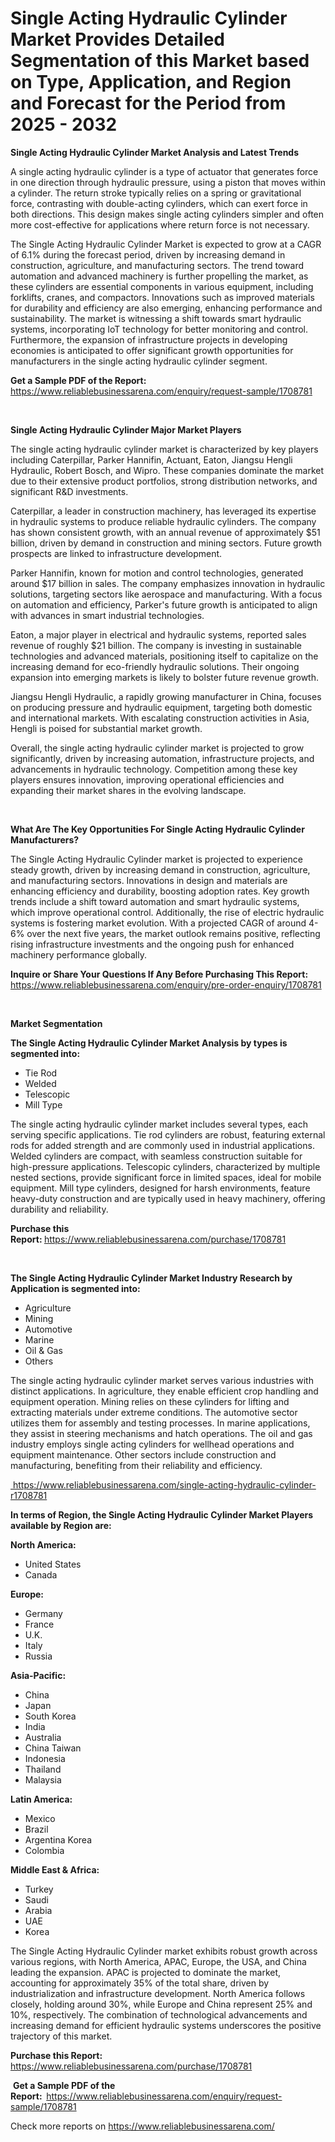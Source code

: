 <p><h1>Single Acting Hydraulic Cylinder Market Provides Detailed Segmentation of this Market based on Type, Application, and Region and Forecast for the Period from 2025 - 2032</h1></p><p><strong>Single Acting Hydraulic Cylinder Market Analysis and Latest Trends</strong></p>
<p><p>A single acting hydraulic cylinder is a type of actuator that generates force in one direction through hydraulic pressure, using a piston that moves within a cylinder. The return stroke typically relies on a spring or gravitational force, contrasting with double-acting cylinders, which can exert force in both directions. This design makes single acting cylinders simpler and often more cost-effective for applications where return force is not necessary. </p><p>The Single Acting Hydraulic Cylinder Market is expected to grow at a CAGR of 6.1% during the forecast period, driven by increasing demand in construction, agriculture, and manufacturing sectors. The trend toward automation and advanced machinery is further propelling the market, as these cylinders are essential components in various equipment, including forklifts, cranes, and compactors. Innovations such as improved materials for durability and efficiency are also emerging, enhancing performance and sustainability. The market is witnessing a shift towards smart hydraulic systems, incorporating IoT technology for better monitoring and control. Furthermore, the expansion of infrastructure projects in developing economies is anticipated to offer significant growth opportunities for manufacturers in the single acting hydraulic cylinder segment.</p></p>
<p><strong>Get a Sample PDF of the Report:&nbsp;</strong> <a href="https://www.reliablebusinessarena.com/enquiry/request-sample/1708781?utm_campaign=2631&utm_medium=2&utm_source=Github&utm_content=ia&utm_term=08042025&utm_id=single-acting-hydraulic-cylinder">https://www.reliablebusinessarena.com/enquiry/request-sample/1708781</a></p>
<p>&nbsp;</p>
<p><strong>Single Acting Hydraulic Cylinder Major Market Players</strong></p>
<p><p>The single acting hydraulic cylinder market is characterized by key players including Caterpillar, Parker Hannifin, Actuant, Eaton, Jiangsu Hengli Hydraulic, Robert Bosch, and Wipro. These companies dominate the market due to their extensive product portfolios, strong distribution networks, and significant R&D investments.</p><p>Caterpillar, a leader in construction machinery, has leveraged its expertise in hydraulic systems to produce reliable hydraulic cylinders. The company has shown consistent growth, with an annual revenue of approximately $51 billion, driven by demand in construction and mining sectors. Future growth prospects are linked to infrastructure development.</p><p>Parker Hannifin, known for motion and control technologies, generated around $17 billion in sales. The company emphasizes innovation in hydraulic solutions, targeting sectors like aerospace and manufacturing. With a focus on automation and efficiency, Parker's future growth is anticipated to align with advances in smart industrial technologies.</p><p>Eaton, a major player in electrical and hydraulic systems, reported sales revenue of roughly $21 billion. The company is investing in sustainable technologies and advanced materials, positioning itself to capitalize on the increasing demand for eco-friendly hydraulic solutions. Their ongoing expansion into emerging markets is likely to bolster future revenue growth.</p><p>Jiangsu Hengli Hydraulic, a rapidly growing manufacturer in China, focuses on producing pressure and hydraulic equipment, targeting both domestic and international markets. With escalating construction activities in Asia, Hengli is poised for substantial market growth.</p><p>Overall, the single acting hydraulic cylinder market is projected to grow significantly, driven by increasing automation, infrastructure projects, and advancements in hydraulic technology. Competition among these key players ensures innovation, improving operational efficiencies and expanding their market shares in the evolving landscape.</p></p>
<p>&nbsp;</p>
<p><strong>What Are The Key Opportunities For Single Acting Hydraulic Cylinder Manufacturers?</strong></p>
<p><p>The Single Acting Hydraulic Cylinder market is projected to experience steady growth, driven by increasing demand in construction, agriculture, and manufacturing sectors. Innovations in design and materials are enhancing efficiency and durability, boosting adoption rates. Key growth trends include a shift toward automation and smart hydraulic systems, which improve operational control. Additionally, the rise of electric hydraulic systems is fostering market evolution. With a projected CAGR of around 4-6% over the next five years, the market outlook remains positive, reflecting rising infrastructure investments and the ongoing push for enhanced machinery performance globally.</p></p>
<p><strong>Inquire or Share Your Questions If Any Before Purchasing This Report:</strong> <a href="https://www.reliablebusinessarena.com/enquiry/pre-order-enquiry/1708781?utm_campaign=2631&utm_medium=2&utm_source=Github&utm_content=ia&utm_term=08042025&utm_id=single-acting-hydraulic-cylinder">https://www.reliablebusinessarena.com/enquiry/pre-order-enquiry/1708781</a></p>
<p>&nbsp;</p>
<p><strong>Market Segmentation</strong></p>
<p><strong>The Single Acting Hydraulic Cylinder Market Analysis by types is segmented into:</strong></p>
<p><ul><li>Tie Rod</li><li>Welded</li><li>Telescopic</li><li>Mill Type</li></ul></p>
<p><p>The single acting hydraulic cylinder market includes several types, each serving specific applications. Tie rod cylinders are robust, featuring external rods for added strength and are commonly used in industrial applications. Welded cylinders are compact, with seamless construction suitable for high-pressure applications. Telescopic cylinders, characterized by multiple nested sections, provide significant force in limited spaces, ideal for mobile equipment. Mill type cylinders, designed for harsh environments, feature heavy-duty construction and are typically used in heavy machinery, offering durability and reliability.</p></p>
<p><strong>Purchase this Report:&nbsp;</strong><a href="https://www.reliablebusinessarena.com/purchase/1708781?utm_campaign=2631&utm_medium=2&utm_source=Github&utm_content=ia&utm_term=08042025&utm_id=single-acting-hydraulic-cylinder">https://www.reliablebusinessarena.com/purchase/1708781</a></p>
<p>&nbsp;</p>
<p><strong>The Single Acting Hydraulic Cylinder Market Industry Research by Application is segmented into:</strong></p>
<p><ul><li>Agriculture</li><li>Mining</li><li>Automotive</li><li>Marine</li><li>Oil & Gas</li><li>Others</li></ul></p>
<p><p>The single acting hydraulic cylinder market serves various industries with distinct applications. In agriculture, they enable efficient crop handling and equipment operation. Mining relies on these cylinders for lifting and extracting materials under extreme conditions. The automotive sector utilizes them for assembly and testing processes. In marine applications, they assist in steering mechanisms and hatch operations. The oil and gas industry employs single acting cylinders for wellhead operations and equipment maintenance. Other sectors include construction and manufacturing, benefiting from their reliability and efficiency.</p></p>
<p><a href="https://www.reliablebusinessarena.com/single-acting-hydraulic-cylinder-r1708781?utm_campaign=2631&utm_medium=2&utm_source=Github&utm_content=ia&utm_term=08042025&utm_id=single-acting-hydraulic-cylinder">&nbsp;https://www.reliablebusinessarena.com/single-acting-hydraulic-cylinder-r1708781</a></p>
<p><strong>In terms of Region, the Single Acting Hydraulic Cylinder Market Players available by Region are:</strong></p>
<p>
    <p> <strong> North America: </strong>
        <ul>
            <li>United States</li>
            <li>Canada</li>
        </ul>
        </p> 
    <p> <strong> Europe: </strong>
        <ul>
            <li>Germany</li>
            <li>France</li>
            <li>U.K.</li>
            <li>Italy</li>
            <li>Russia</li>
        </ul>
        </p> 
    <p> <strong> Asia-Pacific: </strong>
        <ul>
            <li>China</li>
            <li>Japan</li>
            <li>South Korea</li>
            <li>India</li>
            <li>Australia</li>
            <li>China Taiwan</li>
            <li>Indonesia</li>
            <li>Thailand</li>
            <li>Malaysia</li>
        </ul>
        </p> 
    <p> <strong> Latin America: </strong>
        <ul>
            <li>Mexico</li>
            <li>Brazil</li>
            <li>Argentina Korea</li>
            <li>Colombia</li>
        </ul>
        </p> 
    <p> <strong> Middle East & Africa: </strong>
        <ul>
            <li>Turkey</li>
            <li>Saudi</li>
            <li>Arabia</li>
            <li>UAE</li>
            <li>Korea</li>
        </ul>
    </p>
    </p>
<p><p>The Single Acting Hydraulic Cylinder market exhibits robust growth across various regions, with North America, APAC, Europe, the USA, and China leading the expansion. APAC is projected to dominate the market, accounting for approximately 35% of the total share, driven by industrialization and infrastructure development. North America follows closely, holding around 30%, while Europe and China represent 25% and 10%, respectively. The combination of technological advancements and increasing demand for efficient hydraulic systems underscores the positive trajectory of this market.</p></p>
<p><strong>Purchase this Report: </strong><a href="https://www.reliablebusinessarena.com/purchase/1708781?utm_campaign=2631&utm_medium=2&utm_source=Github&utm_content=ia&utm_term=08042025&utm_id=single-acting-hydraulic-cylinder">https://www.reliablebusinessarena.com/purchase/1708781</a></p>
<p>&nbsp;<strong>Get a Sample PDF of the Report:&nbsp;&nbsp;</strong><a href="https://www.reliablebusinessarena.com/enquiry/request-sample/1708781?utm_campaign=2631&utm_medium=2&utm_source=Github&utm_content=ia&utm_term=08042025&utm_id=single-acting-hydraulic-cylinder">https://www.reliablebusinessarena.com/enquiry/request-sample/1708781</a></p>
<p><strong></strong></p>
<p>Check more reports on <a href="https://www.reliablebusinessarena.com/?utm_campaign=2631&utm_medium=2&utm_source=Github&utm_content=ia&utm_term=08042025&utm_id=single-acting-hydraulic-cylinder">https://www.reliablebusinessarena.com/</a></p>